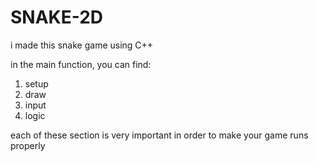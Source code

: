 # SNAKE-2D
i made this snake game using C++

in the main function, you can find:
1. setup
2. draw
3. input
4. logic

each of these section is very important in order to make your game runs properly
